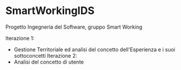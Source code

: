 # SmartWorkingIDS

Progetto Ingegneria del Software, gruppo Smart Working

Iterazione 1:
- Gestione Territoriale ed analisi del concetto dell'Esperienza e i suoi sottoconcetti
Iterazione 2:
- Analisi del concetto di utente
